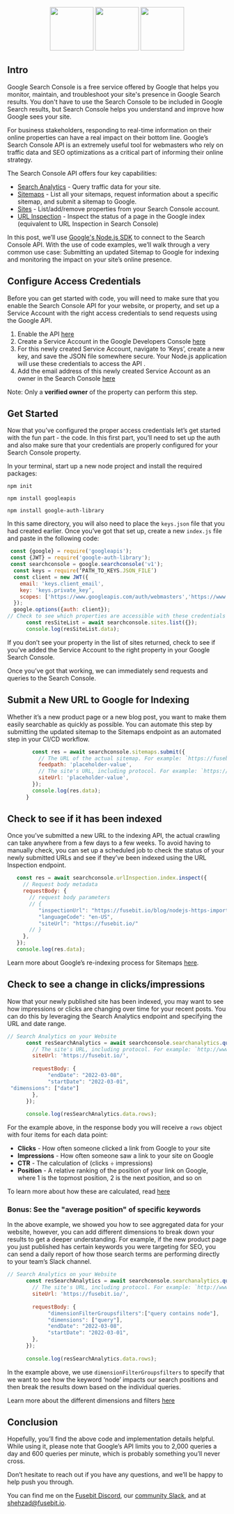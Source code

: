 <p align="center">
  <a href ="https://join.slack.com/t/fusebitio/shared_invite/zt-qe7uidtf-4cs6OgaomFVgAF_fQZubfg"><img src="https://img.shields.io/badge/Slack-4A154B?style=for-the-badge&logo=slack&logoColor=white" width="100" /></a>
  <a href = "https://discord.gg/SN4rhhCH"><img src="https://img.shields.io/badge/Discord-7289DA?style=for-the-badge&logo=discord&logoColor=white" width="100" /></a>
  <a href = "https://twitter.com/fusebitio"><img src="https://img.shields.io/badge/Twitter-1DA1F2?style=for-the-badge&logo=twitter&logoColor=white" width="100" /></a>
</p>

## Intro

Google Search Console is a free service offered by Google that helps you monitor, maintain, and troubleshoot your site's presence in Google Search results. You don't have to use the Search Console to be included in Google Search results, but Search Console helps you understand and improve how Google sees your site.

For business stakeholders, responding to real-time information on their online properties can have a real impact on their bottom line. Google’s Search Console API is an extremely useful tool for webmasters who rely on traffic data and SEO optimizations as a critical part of informing their online strategy. 

The Search Console API offers four key capabilities:

- [Search Analytics](https://developers.google.com/webmaster-tools/v1/api_reference_index#Search_analytics) - Query traffic data for your site.
- [Sitemaps](https://developers.google.com/webmaster-tools/v1/api_reference_index#Sitemaps) - List all your sitemaps, request information about a specific sitemap, and submit a sitemap to Google.
- [Sites](https://developers.google.com/webmaster-tools/v1/api_reference_index#Sites) - List/add/remove properties from your Search Console account.
- [URL Inspection](https://developers.google.com/webmaster-tools/v1/api_reference_index#Inspection_tools) - Inspect the status of a page in the Google index (equivalent to URL Inspection in Search Console)

In this post, we’ll use [Google's Node.js SDK](https://github.com/googleapis/google-api-nodejs-client) to connect to the Search Console API. With the use of code examples, we’ll walk through a very common use case: Submitting an updated Sitemap to Google for indexing and monitoring the impact on your site’s online presence. 

## Configure Access Credentials

Before you can get started with code, you will need to make sure that you enable the Search Console API for your website, or property, and set up a Service Account with the right access credentials to send requests using the Google API.

1. Enable the API [here](https://console.developers.google.com/apis/api/searchconsole.googleapis.com)
2. Create a Service Account in the Google Developers Console [here](https://console.cloud.google.com/iam-admin/serviceaccounts)
3. For this newly created Service Account, navigate to ‘Keys’, create a new key, and save the JSON file somewhere secure. Your Node.js application will use these credentials to access the API .
4. Add the email address of this newly created Service Account as an owner in the Search Console [here](https://search.google.com/search-console/users)

Note: Only a **verified owner** of the property can perform this step.

## Get Started 

Now that you’ve configured the proper access credentials let’s get started with the fun part - the code. In this first part, you’ll need to set up the auth and also make sure that your credentials are properly configured for your Search Console property.

In your terminal, start up a new node project and install the required packages:

`npm init`

`npm install googleapis`

`npm install google-auth-library`

In this same directory, you will also need to place the `keys.json` file that you had created earlier. Once you’ve got that set up, create a new `index.js` file and paste in the following code:

```javascript
 const {google} = require('googleapis');
 const {JWT} = require('google-auth-library');
 const searchconsole = google.searchconsole('v1');
  const keys = require(‘PATH_TO_KEYS.JSON_FILE’)
  const client = new JWT({
    email: 'keys.client_email',
    key: 'keys.private_key’,
    scopes: ['https://www.googleapis.com/auth/webmasters','https://www.googleapis.com/auth/webmasters.readonly'],
  });
  google.options({auth: client});
// Check to see which properties are accessible with these credentials
      const resSiteList = await searchconsole.sites.list({});
      console.log(resSiteList.data);
```

If you don’t see your property in the list of sites returned, check to see if you’ve added the Service Account to the right property in your Google Search Console. 

Once you’ve got that working, we can immediately send requests and queries to the Search Console.

## Submit a New URL to Google for Indexing


Whether it’s a new product page or a new blog post, you want to make them easily searchable as quickly as possible. You can automate this step by submitting the updated sitemap to the Sitemaps endpoint as an automated step in your CI/CD workflow. 

```javascript
        const res = await searchconsole.sitemaps.submit({
          // The URL of the actual sitemap. For example: `https://fusebit.io/sitemap.xml`.
          feedpath: 'placeholder-value',
          // The site's URL, including protocol. For example: `https://fusebit.io/`.
          siteUrl: 'placeholder-value',
        });
        console.log(res.data);
      }
```

## Check to see if it has been indexed

Once you’ve submitted a new URL to the indexing API, the actual crawling can take anywhere from a few days to a few weeks. To avoid having to manually check, you can set up a scheduled job to check the status of your newly submitted URLs and see if they’ve been indexed using the URL Inspection endpoint. 

```javascript
   const res = await searchconsole.urlInspection.index.inspect({
     // Request body metadata
     requestBody: {
       // request body parameters
       // {
          "inspectionUrl": "https://fusebit.io/blog/nodejs-https-imports/",
          "languageCode": "en-US",
          "siteUrl": "https://fusebit.io/"
       // }
     },
   });
   console.log(res.data);
```

Learn more about Google’s re-indexing process for Sitemaps [here](https://developers.google.com/search/docs/advanced/crawling/ask-google-to-recrawl).

## Check to see a change in clicks/impressions

Now that your newly published site has been indexed, you may want to see how impressions or clicks are changing over time for your recent posts. You can do this by leveraging the Search Analytics endpoint and specifying the URL and date range.

```javascript
// Search Analytics on your Website
      const resSearchAnalytics = await searchconsole.searchanalytics.query({
        // The site's URL, including protocol. For example: `http://www.example.com/`.
        siteUrl: 'https://fusebit.io/',
   
        requestBody: {
             "endDate": "2022-03-08",
             "startDate": "2022-03-01",
 "dimensions": ["date"]
        },
      });
      
      console.log(resSearchAnalytics.data.rows);
```

For the example above, in the response body you will receive a `rows` object with four items for each data point:

- **Clicks** - How often someone clicked a link from Google to your site
- **Impressions** - How often someone saw a link to your site on Google
- **CTR** - The calculation of (clicks ÷ impressions)
- **Position** - A relative ranking of the position of your link on Google, where 1 is the topmost position, 2 is the next position, and so on

To learn more about how these are calculated, read [here](https://support.google.com/webmasters/answer/7042828?hl=en)


### Bonus: See the "average position" of specific keywords

In the above example, we showed you how to see aggregated data for your website, however, you can add different dimensions to break down your results to get a deeper understanding. For example, if the new product page you just published has certain keywords you were targeting for SEO, you can send a daily report of how those search terms are performing directly to your team’s Slack channel.

```javascript
// Search Analytics on your Website
      const resSearchAnalytics = await searchconsole.searchanalytics.query({
        // The site's URL, including protocol. For example: `http://www.example.com/`.
        siteUrl: 'https://fusebit.io/',
   
        requestBody: {
             "dimensionFilterGroupsfilters":["query contains node"],
             "dimensions": ["query"],
             "endDate": "2022-03-08",
             "startDate": "2022-03-01",
        },
      });
      
      console.log(resSearchAnalytics.data.rows);
```

In the example above, we use `dimensionFilterGroupsfilters` to specify that we want to see how the keyword ‘node’ impacts our search positions and then break the results down based on the individual queries.

Learn more about the different dimensions and filters [here](https://developers.google.com/webmaster-tools/v1/searchanalytics/query#dimensionFilterGroups.filters)

## Conclusion

Hopefully, you’ll find the above code and implementation details helpful. While using it, please note that Google’s API limits you to 2,000 queries a day and 600 queries per minute, which is probably something you’ll never cross.

Don’t hesitate to reach out if you have any questions, and we’ll be happy to help push you through. 

You can find me on the [Fusebit Discord](https://discord.gg/SN4rhhCH), our [community Slack](https://join.slack.com/t/fusebitio/shared_invite/zt-qe7uidtf-4cs6OgaomFVgAF_fQZubfg), and at [shehzad@fusebit.io](mailto:shehzad@fusebit.io).
